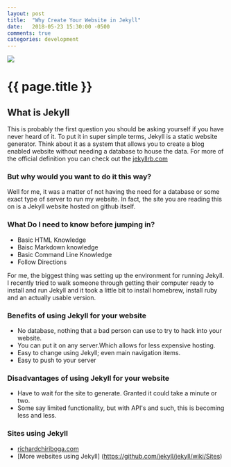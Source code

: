 ```yaml
---
layout: post
title:  "Why Create Your Website in Jekyll"
date:   2018-05-23 15:30:00 -0500
comments: true
categories: development
---
```

<img src="https://raw.githubusercontent.com/jekyll/brand/master/jekyll-logo-black-red-transparent.png" class="img-responsive center-block featured-blog-img" />

# {{ page.title }}


## What is Jekyll
This is probably the first question you should be asking yourself if you have never heard of it. To put it in super simple terms, Jekyll is a static website generator. Think about it as a system that allows you to create a blog enabled website without needing a database to house the data. For more of the official definition you can check out the [jekyllrb.com](https://jekyllrb.com/)


### But why would you want to do it this way?
Well for me, it was a matter of not having the need for a database or some exact type of server to run my website. In fact, the site you are reading this on is a Jekyll website hosted on github itself. 


### What Do I need to know before jumping in?
+ Basic HTML Knowledge
+ Baisc Markdown knowledge
+ Basic Command Line Knowledge
+ Follow Directions

For me, the biggest thing was setting up the environment for running Jekyll. I recently tried to walk someone through getting their computer ready to install and run Jekyll and it took a little bit to install homebrew, install ruby and an actually usable version.


### Benefits of using Jekyll for your website
+ No database, nothing that a bad person can use to try to hack into your website. 
+ You can put it on any server.Which allows for less expensive hosting.
+ Easy to change using Jekyll; even main navigation items.
+ Easy to push to your server

### Disadvantages of using Jekyll for your website
+ Have to wait for the site to generate. Granted it could take a minute or two. 
+ Some say limited functionality, but with API's and such, this is becoming less and less.

### Sites using Jekyll
+ [richardchiriboga.com](http://richardchiriboga.com)
+ [More websites using Jekyll] (https://github.com/jekyll/jekyll/wiki/Sites)
